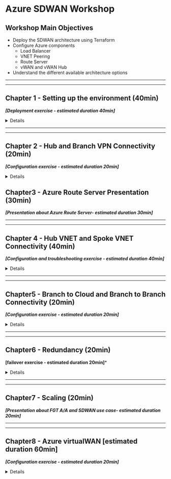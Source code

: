 # Azure SDWAN Workshop

## Workshop Main Objectives

* Deploy the SDWAN architecture using Terraform
* Configure Azure components
  * Load Balancer
  * VNET Peering
  * Route Server
  * vWAN and vWAN Hub
* Understand the different available architecture options

***
***

## Chapter 1 - Setting up the environment (40min)

***[Deployment exercise - estimated duration 40min]***

<details>

### Task 1 - Setup your AzureCloud Shell

* Login to Azure Cloud Portal [https://portal.azure.com/](https://portal.azure.com/) with the provided login/password

    ![cloudshell1](images/cloudshell-01.jpg)
    ![cloudshell2](images/cloudshell-02.jpg)

* Click on Cloud Shell icon on the Top Right side of the portal

    ![cloudshell4](images/cloudshell-04.jpg)

* Select **Bash**

    ![cloudshell5](images/cloudshell-05.jpg)

* Click on **Show advanced settings**

    ![cloudshell6](images/cloudshell-06.jpg)
* Select
  * Use existing Resource Group  - it ***should*** auto populate with USERXX-workshop-sdwan (USERXX is your Username)
  * Use existing Storage account - it ***should*** auto populate with USERXX##########workshopsdwa (########## is a random string)
  * Use existing File Share  - type **cloudshell**
* Click "Attach Storage"

    ![cloudshell7](images/cloudshell-07.jpg)

* You should now have access to Azure Cloud Shell console

    ![cloudshell8](images/cloudshell-08.jpg)

### Task 2 - Run the Terraform Code

Perform the following step in your Cloudshell console to create your environment.

1. Clone the Github repo
1. Change directory to the se-conf-sdwan-workshop/se-summit folder
1. Initialize Terraform
1. Create Terraform Plan
1. Apply Terraform Plan

> **Copy and paste these commands into your Cloudshell console.**
> The terraform variable `username` will be populated with the value of the environment variable `USER`

```sh
git clone https://github.com/FortinetSecDevOps/se-conf-sdwan-workshop.git
cd ./se-conf-sdwan-workshop/se-summit/
terraform init
terraform plan -var="username=${USER}"
terraform apply -var="username=${USER}"
```

  ![gitclone](images/git-clone.jpg)

* At the end of this step you should have the following architecture

    ![global-step1](images/sdwan_architecture_01.jpg)

### Task 3 - Terraform Verifications

  1. Using the Terraform output, verify that you have Web and SSH access to the FortiGates.

      ![output](images/output.jpg)

      * Terraform output can be redisplayed at any point as long as you are in the `./se-conf-sdwan-workshop/se-summit/` directory, by using the command `terraform output`

        ```sh
        cd
        cd se-conf-sdwan-workshop/se-summit/
        terraform output
        ````

  1. Connect to the Branch sites FortiGates and check the VPN status.
  1. Connect to the Hub FortiGates and check the WAN IP

### Chapter 1 - QUIZ

1. FortiGates in the Hub do not have public IPs, how are they accessible via the Web UI?

1. Why are the VPN connections down?

  <details>

  <summary>Quiz 1 Answers</summary>

1. **FortiGates in the Hub do not have public IPs, how are they accessible via the Web UI?**

    * The Public IPs on the external load balancers for the Hub, Branch1 and Branch2 FortiGates have inbound NAT rules setup.

1. **Why are the VPN connections down?**

    * The external load balancer for the Hub FortiGates needs load balancing rules for UDP 500 and UDP 4500.

  </details>
  
</details>

***
***

## Chapter 2 - Hub and Branch VPN Connectivity (20min)

***[Configuration exercise - estimated duration 20min]***

<details>

### Task 1 - Add the FortiGates to the Hub Load Balancer Backend Pool

1. **Select** the Hub External Load Balancer **sdwan-USERXX-workshop-hub1-elb1**
1. **Click** on Backend pools
1. **Add** FortiGate1 and FortiGate2 **port1 interfaces** and then click on Save

* 10.10.0.4
* 10.10.0.5

  ![hub-lb-backend](images/externallbbackend.jpg)

### Task 2 - Create load balancing rules for IPSEC VPN Traffic

1. **Select** the Hub External Load Balancer **sdwan-USERXX-workshop-hub1-elb1**
1. **Click** on Load balancing rules
1. **Create** Load balancing rules for UDP 500 and UDP 4500 - ***one rule for each***

    ![hub-lb-rule1](images/externallbrule1.jpg)
    ![hub-lb-rule2](images/externallbrule2.jpg)

### Task 3 - Hub and Branch VPN Connectivity Verifications

Verify that the FortiGates are responding to Azure Load Balancer Health Checks

1. **Select** the Hub External Load Balancer **sdwan-USERXX-workshop-hub1-elb1**
1. **Click** on Insights - Click the "Refresh" button a few times, eventually (~30 seconds) the FortiGate reachability will be indicated.

    ![hub-lb-insights](images/externallbinsights.jpg)

1. **Verify** that the VPN connections from the Branch to the Hub are UP

    ![vpn](images/vpnup.jpg)

1. **Verify** that the BGP peering with the Hub is UP and that the Branch FortiGate learned the Hub and other Branches' CIDRs. Run the Command `get router info routing-table all` on all the Branch FortiGates.

* At the end of this step you should have the following architecture.

    ![global-step2](images/sdwan_architecture_02.jpg)

### Chapter 2 - QUIZ

1. Why is one FortiGate depicted as unhealthy by the Azure Hub External Load Balancer?

1. Why is NAT used to access the FortiGates, but for IPSEC VPN traffic Load balancing rules are used?

1. Do FortiGates in the Branches learn Spoke11 and Spoke12 CIDRs?

  <details>

  <summary>Quiz 2 Answers</summary>

1. **Why is one FortiGate depicted as unhealthy by the Azure Hub External Load Balancer?**

    * The passive FortiGate does not respond to the load balancer health probes. Only after a failover event will the newly active FortiGate start responding to health probes.

1. **Why is NAT used to access the FortiGates, but for IPSEC VPN traffic Load balancing rules are used?**

    * NAT allows each individual FortiGate to be accessed via the Public IP of the load balancer. A load balancer rule would only allow access to the Active FortiGate.

1. **Do FortiGates in the Branches learn Spoke11 and Spoke12 CIDRs?**

    * Spoke11 and Spoke12 CIDRs are not yet known to the Hub FortiGate so the Branches will not learn them yet.

  </details>

</details>

## Chapter3 - Azure Route Server Presentation (30min)

***[Presentation about Azure Route Server- estimated duration 30min]***

***
***

## Chapter 4 - Hub VNET and Spoke VNET Connectivity (40min)

***[Configuration and troubleshooting exercise - estimated duration 40min]***

<details>

### Task 1 - Create the VNET peering

Create a VNET peering between the Spoke11 VNET and the Hub VNET

1. **Select** the Spoke VNET, **USERXX-workshop-sdwan-spoke11** - (replace USERXX with your username)
1. **Click** on Peerings
1. **Add** peering to Hub VNET, **USERXX-workshop-sdwan-hub1**

1. **Repeat** the above between Spoke12 VNET, **USERXX-workshop-sdwan-spoke12** and the Hub VNET

>You will see errors until all the correct selections are made.

  ![vnetpeering1](images/spoke11-to-Hub-peering.jpg)

1. **Verify** that the Branch FortiGates have learned the Spoke11 VNET and Spoke12 VNET CIDRs. Run the Command get router info routing-table all on all the Branch FortiGates.

### Task 2 - Check Azure Route Server Configuration and Learned Routes

1. **Select** the Azure Route Server **USERXX-workshop-sdwan-RouteServer** contained within your Resource Group.

    ![routeserver](images/routeserver.jpg)

1. **Click** on Peers on the left side of the menu, verify the connection to the Hub FortiGates
1. **List** the routes learned by Azure Route Server, run the commands below from your Azure Cloud Shell

* The variable `${USER}` in the commands reads your username from the environment

```bash
az network routeserver peering list-learned-routes -g ${USER}-workshop-sdwan --routeserver ${USER}-workshop-sdwan-RouteServer --name sdwan-fgt1
az network routeserver peering list-learned-routes -g ${USER}-workshop-sdwan --routeserver ${USER}-workshop-sdwan-RouteServer --name sdwan-fgt2
```

> The passive FortiGate will produce empty output

```json
{
  "RouteServiceRole_IN_0": [],
  "RouteServiceRole_IN_1": [],
  "value": null
}
```

### Task 3 - Create a Dynamic SDN object [troubleshooting required]

* Can the Hub FortiGate Azure SDN Connector read the Azure environment?
  * **Troubleshoot and Make the required changes to allow the FortiGate to retrieve the SDN filters.**

    * Hub FortiGate debug the Azure SDN Connector

      ```bash
      diagnose debug application azd -1
      diagnose debug enable
      ```

  * Hints:

    ***

    * FGT Branch3 is able to retrieve the filters, why that is not the case for the FortiGates behind Load Balancers?
    * FGT Branch3 is standalone, all other FortiGates are in A-P HA, how does that affect traffic to retrieve SDN information?
    * Hub External Load Balancer needs a management nic backend pool and a TCP rule, any port suffices. This rule is about letting TCP traffic out. The External Load Balancer will let the response traffic back in because the traffic originated internally.

    ![sdn fail](images/sdn-fail.jpg)

1. **Create** a backend pool on the Hub load balancer using the Hub FortiGate Management Interfaces

    * 10.10.4.4
    * 10.10.4.5

    ![mgmt be pool](images/mgmt-backend-pool.jpg)

    ![mgmt be pool list](images/mgmt-backend-pool-list.jpg)

1. Create a TCP Load Balancer Rule, any port will do, e.g. 13000. This rule will allow TCP response traffic back through the load balancer, when to a TCP request originated from a device in a backend pool associated to the load balancer.

    ![tcp rule](images/tcp-rule.jpg)

1. **Create** a dynamic address object on the Hub FortiGate, named `Spoke_VNETs` that resolves to the Spoke VNETs VMs

    ![Dynamic Address Object](images/dynamic-address-object.jpg)

1. **Use** the object in an existing Policy named `Branch to Cloud` to restrict traffic coming from the Branches to only VMs in the Spoke VNETs.

    ![Branch to Cloud Policy](images/policy3.jpg)

### Task 4 - Traffic generation

* Generate Traffic from Branch1 Primary FortiGate:  
  1. Connect to the Branch1 Primary FortiGate
  2. Configure ping-options to initiate traffic from FortiGate's private nic (port2).
      * `execute ping-options source 172.16.2.5` - source IP depends on which Branch1 FortiGate is primary br1fgt1 or br1fgt2
      * `execute ping-options repeat-count 100`
  3. Initiate a ping to Spoke11 and Spoke12 Linux VMs (10.11.1.4 and 10.12.1.4)
      * `execute ping 10.11.1.4`
      * `execute ping 10.12.1.4`

    ![traffic2](images/traffic2.jpg)

    ![traffic1](images/traffic1.jpg)

* Generate Traffic from Branch1 Linux VM:  
    1. Enable serial console access on Branch1 Linux VM
        * Click on the VM **sdwan-USERXX-workshop-br1lnx1**
        * Go to Boot diagnostics -> Settings ->  Select **Enable with managed storage account (recommended)**
        * Click Save

            ![console1](images/ssh-br-lnx-console1.jpg)
            ![console2](images/managed-storage.jpg)

    2. Go to the VM Serial Console
        ![console3](images/ssh-br-lnx-console3.jpg)

    3. Initiate a ping to Spoke11 and Spoke12 Linux VMs

        ```bash
        ping 10.11.1.4
        ping 10.12.1.4 
        ```

        ![traffic3](images/traffic3.jpg)

    4. Does it work?

* At the end of this step  you should have the following architecture

    ![global-step3](images/sdwan_architecture_03.jpg)

### Chapter 4 - QUIZ

1. What was missing to allow the FortiGates to retrieve SDN connector filters?

1. Why is the FortiGate only able to retrieve the SDN connector filters in its own Resource Group?

1. Why is the Branch FortiGate able to reach the remote Spoke VNETs VMs (10.11.1.4 and 10.12.1.4) but the Linux VM behind the Branch1 FortiGate cannot?

1. FortiGates at Branch1 and Branch2 site are both behind Azure Load Balancers (behind NAT). Will Branch1 to Branch2 traffic successfully establish an ADVPN shortcut?

  <details>

  <summary>Quiz 4 Answers</summary>

1. **What was missing to allow the FortiGates to retrieve SDN connector filters?**

    * The FortiGate's management interfaces need access to the Azure APIs via a public IP address. This required adding a backend pool for the FortiGate management interfaces and a TCP load balancing rule to let the API response to an internal request back through the external load balancer.

1. **Why is the FortiGate only able to retrieve the SDN connector filters in its own Resource Group?**

    * The FortiGate VM Azure Identity was given the "Reader" role with the scope of the Resource Group.

1. **Why is the Branch FortiGate able to reach the remote Spoke VNETs VMs (10.11.1.4 and 10.12.1.4) but the Linux VM behind the Branch1 FortiGate cannot?**

    * The Linux VM does not know how to get to the FortiGate because no default route was defined for the route table which controls the subnet the Linux VM is in.

1. **FortiGates at Branch1 and Branch2 site are both behind Azure Load Balancers (behind NAT). Will Branch1 to Branch2 traffic successfully establish an ADVPN shortcut?**

    * Yes

  </details>

</details>

***
***

## Chapter5 - Branch to Cloud and Branch to Branch Connectivity (20min)

***[Configuration exercise - estimated duration 20min]***

<details>

### Branch to Cloud

#### Task 1 - Create a User Defined Route (UDR) in the Branch1 route table

1. **Click** on the Branch1 private route table **sdwan-USERXX-workshop-branch1_rt**
1. **Click** Routes
1. **Add** a default route for `0.0.0.0/0` that points to the Branch1 **Internal Load balancer listener IP**
1. **Repeat** the previous step for the **Branch2** and **Branch3** Route Tables
  
    * Be sure to use the correct IP as the next hop, that is the correct Internal Load balancer listener IP or FortiGate internal interface.

    Hint: The next hop is a load balancer or a stand-alone FortiGate.

    ![add udr](images/add-defaultroutebranch1.jpg)

    ![udr](images/defaultroutebranch1.jpg)

#### Task 2 - Generate traffic to the Hub

1. **Connect** to the Branch1 Linux Host via the serial console
1. **Generate** traffic to Hub

    ```bash
     ping 10.11.1.4
     ping 10.12.1.4 
    ```

1. Does it work now?

#### Task 3 - Check effective routes

1. **Click** on Spoke11 Linux VM sdwan-USERXX-workshop-spoke11-subnet1-lnx
1. **Click** on Networking in the Navigation Menu

    ![effectiveroutes1](images/effectiveroutes-lnx-1.jpg)

1. **Click** on the VM nic

    ![effectiveroutes2](images/effectiveroutes-lnx-2.jpg)

1. **Click** on **Effective routes**

    ![effectiveroutes3](images/effectiveroutes-lnx-3.jpg)

1. **Check** that Azure Route Server has injected the Branch sites CIDRs learnt from the FGT

1. **Click** on the Hub FGT VM sdwan-USERXX-workshop-hub1-fgt1
1. **Click** on Networking in the Navigation Menu

    ![effectiveroutes4](images/effectiveroutes-lnx-4.jpg)

1. **Click** on the VM port2 nic
    ![effectiveroutes5](images/effectiveroutes-lnx-5.jpg)

1. **Click** on **Effective routes**
    ![effectiveroutes6](images/effectiveroutes-lnx-6.jpg)

* Has Azure Route Server injected the Branch sites CIDRs learnt from the FGT?  Why ?

### Branch to Branch

#### Task 4 - Generate traffic between Branches

1. **Connect** to the Branch1 Linux Host via the serial console - **sdwan-USERXX-workshop-br1lnx1**
1. **Generate** traffic to Branch2 Linux Host

   ```bash
     ping 172.17.5.4
    ```

1. **Check** if an ADVPN shortcut has been created. Run the command `get router info routing-table bgp`

    ![advpn check](images/advpn-check.jpg)

### Chapter 5 - QUIZ

1. Why has the Azure Route Server (ARS) injected Branch site CIDRs to the Spoke VNET protected subnet but not the FortiGate private subnet?

1. The Branch external load balancer has two front end public IP. How do we ensure that traffic egressing Branch1 on port1 (isp1) always has the same public IP applied? Same for traffic egressing Branch1 on port3 (isp2)

  <details>

  <summary>Quiz 5 Answers</summary>

1. **Why has the Azure Route Server (ARS) injected Branch site CIDRs to the Spoke VNET protected subnet but not the FortiGate private subnet?**

    * Route propagation into the FortiGate private subnet is set to no.

1. **The Branch external load balancer has two front end public IP. How do we ensure that traffic egressing Branch1 on port1 (isp1) always has the same public IP applied? Same for traffic egressing Branch1 on port3 (isp2)?**

    * By using outbound rules associated to backend pools connected to those ports on each FortiGate.

  </details>

</details>

***
***

## Chapter6 - Redundancy (20min)

**[failover exercise - estimated duration 20min]***

<details>

### Task 1 - Generate ICMP traffic

* Connect to the Branch1 Linux Host via the serial console - **sdwan-USERXX-workshop-br1lnx1**
* Ping a resource in a remote branch site - **sdwan-USERXX-workshop-spoke11-subnet1-lnx**
  * `ping 10.11.1.4`
  * Let the ping run

### Task 2 - Initiate a failover

* Connect to the Branch1 Primary FortiGate . Initiate a failover by rebooting the primary FortiGate or by forcing a failover via the CLI

  ```bash
  execute ha failover set 1
  ```

* Monitor the number of **lost Pings** and the **failover time**
* How long did it take?
* Have the VPNs to the Hub been renegotiated upon failover or maintained?

### Task 3 - Generate TCP traffic

* Ensure that both Branch1 FortiGates in the cluster are up and running
* Connect to the Branch1 Linux Host via the serial console - **sdwan-USERXX-workshop-br1lnx1**
* Generate an SSH session to the Spoke Linux VM - **sdwan-USERXX-workshop-spoke11-subnet1-lnx**

   ```bash
   ssh USERXX@10.11.1.4
   ```

* From Spoke Linux VM SSH session generate a continuous stream of connections to track the failover event

   ```bash
   while true; date; do curl -I -sw '%{http_code}'  https://www.lemonde.fr/ ; echo -e "\n================="; sleep 1 ; done
   ```

* Connect to the Branch1 Primary FortiGate . Initiate a failover by rebooting the primary FortiGate or by forcing a failover via the CLI

* Monitor the SSH connection
* Did you lose the TCP connection?

### Chapter 6 - QUIZ

1. How long was your failover time?

1. Why did we lose the SSH (TCP) session with a "short" failover time?

  <details>

  <summary>Quiz 6 Answers</summary>

1. **How long was your failover time?**

    * It should have been between 15 - 25 seconds.

1. **Why did we lose the SSH (TCP) session with a "short" failover time?**

    * TCP sessions are not maintained by the Azure load balancer.

  </details>

</details>

***
***

## Chapter7 - Scaling (20min)

***[Presentation about FGT A/A and SDWAN use case- estimated duration 20min]***

***
***

## Chapter8 - Azure virtualWAN [estimated duration 60min]

***[Configuration exercise - estimated duration 20min]***

<details>

### Task 1 - Deployment

* Create your vWAN and the vWAN Hub using the CLI commands below. Use the Hub FortiGate location for the VWAN location.
  * You can find the location of your Hub FortiGates with this Azure CLI Command

  `az vm show -g ${USER}-workshop-sdwan -n sdwan-${USER}-workshop-hub1-fgt1 -o table`

* The variable `${USER}` in the commands reads your username from the environment

    ```bash
    az network vwan create --name sdwan-${USER}-workshop-vwan --resource-group  ${USER}-workshop-sdwan --location your-hub-location --type Standard
    ```

    > If you are prompted to install the extension `virtual-wan` answer `Y`

    ```bash
    az network vhub create --address-prefix 10.14.0.0/16 --name ${USER}-vwanhub --resource-group ${USER}-workshop-sdwan --vwan sdwan-${USER}-workshop-vwan --location your-hub-location --sku Standard
    ```

    > The second command can take several minutes to run, do not Ctrl-C to break out or stop the command. If your Cloudshell session disconnects, reconnects and run `ps -ef` to determine if `az network vhub create...` command is still running. Once the command is no longer seen in the `ps` output the VWAN should be created. Use the command `az network vhub list` to view your VWAN hub.

    ![vwan1](images/vwan1.jpg)

* Navigate to your Resource Group and verify that you see your vWAN

    ![vwan2](images/vwan2.jpg)

* Click on your vWAN and verify that you see the virtual Hub you just deployed

    ![vwan3](images/vwan3.jpg)

* Click on the vWAN Hub and verify that the deployment and routing status complete

    ![vwan4](images/vwan4.jpg)

### Task 2 - Routing and VNET connection Configuration

* Go to your resource Group and then click on the Hub VNET - **USERXX-workshop-sdwan-hub1**
* Delete the Hub to Spoke VNET peerings, delete both Spoke11 and Spoke12 peerings

    ![peeringdelete.jpg](images/peeringdelete.jpg)

* Create Virtual WAN Route Tables
  * Click on your virtual Hub and then click on Route Tables

    ![vwan3](images/vwan3.jpg)
    ![vwan-rtb1](images/vwan-rtb1.jpg)

  * Create a Route Table Called Spoke-VNETS. Keep all other settings unchanged

    ![vwan-rtb2](images/vwan-rtb2.jpg)

  * Repeat the same for FGT vWAN Route Table: FGT-VNET

    ![vwan-rtb3](images/vwan-rtb3.jpg)

* Create Virtual WAN  VNET Connections

  * Go to the vWAN, Click on Virtual Network Connection

    ![vwanconnection1](images/vnetconnection1.jpg)

    * Create a VNET connection for Spoke11, attach it to the Spoke-VNETS Route Table and propagate it to FGT-VNET Route Table - select **your resource group and VNET** - USERXX

      ![vwanconnection2](images/vnetconnection2.jpg)

    * Repeat the same for Spoke12

    * Repeat the same for FGT VNET connection, attach it to the FGT-VNET Route Table but do not propagate to other Route Tables.

      ![vwanconnection3](images/vnetconnection3.jpg)

      * Is the connection for FGT VNET created?
      * Why not?

    * Locate your own Azure Route Server and delete it

      ![deletears](images/deletears.jpg)

    * Try now to connect the FGT VNET to the vWAN Hub, attach it to the FGT-VNET Route Table.
      * Is the connection for FGT VNET created, this try?
      * Why did it work?

        ![vwanconnection3](images/vnetconnection3.jpg)
        ![vwanconnection4](images/vnetconnection4.jpg)

* Configure Spoke-VNETS Route Table

  * Go your vWAN Hub, click on Routing and then click on Spoke-VNETS Route Table

      ![vwanhubrouting1](images/vwanhubrouting1.jpg)
      ![vwanhubrouting2](images/vwanhubrouting2.jpg)

    * Add a default route that points to the FortiGate VNET connection. The next hop ip is the **Primary FGT port2 ip**
      ![vwanhubrouting3](images/vwanhubrouting3.jpg)

    * Verify that this default route has been propagated to the Spokes VNETs
      * Go to the Spoke11 Linux VM -> Networking -> Click on nic and then click on **Effective Routes**

      ![vwanhubrouting4](images/vwanhubrouting4.jpg)
      ![vwanhubrouting5](images/vwanhubrouting5.jpg)

* At the end of this step you should have the following architecture

    ![global4](images/sdwan_architecture_04.jpg)  

### Task 3 - Traffic generation [troubleshooting required]

* Connect to the Branch1 Linux Host via the serial console
* Generate traffic to Hub

    ```bash
     ping 10.11.1.4
    ```

* Does it work ?

    ![vwan-flow1.jpg](images/vwan-flow1.jpg)  

* Troubleshoot and make all the required changes to make it work

  * Hints:

    ***

    * FGT Branch1 does it learn routes to spokes from the Hub?
    * Configure the Hub FGT to advertise Spoke11 and Spoke12 CIDRs to the Branches
      * On the Hub FGT, add Static Routes to Spoke11 and Spoke12. **What would be the next-hop?**
      * Add Spoke11 and Spoke12 to the list of networks under BGP configuration

        ```bash
        config router bgp
          config network
              edit 1
                  set prefix 10.10.255.1 255.255.255.255
              next
              edit 2
                  set prefix 10.11.0.0 255.255.0.0
              next
              edit 3
                  set prefix 10.12.0.0 255.255.0.0
              next
          end
        end
        ```

      * Verify that Branches are now receiving Spoke11 and Spoke12 CIDRs. Use the command
        `get router info routing-table all`

      * Does it work now or not yet ?
      * Take a packet capture on the Hub, Do you see echo-requests arriving?  
        `diagnose sniffer packet any 'net 10.11.0.0/16' 4 0 a`

      * Traffic is egressing the Hub FGT on port2, but you don't see any reply?... What is missing?  
        * Check FGT Hub port2 **effective routes**?
        * Do you see spoke11 and spoke12 CIDRs? Why is the vWAN not propagating them to the Route Table attached to the FGT private subnet, **sdwan-USERXX-workshop-hub1_fgt-priv_rt**?  
        * Check the Route Table **configuration** settings

        ![bgp2](images/bgp2.jpg)

### Chapter 8 - QUIZ

1. Why were we not able to attach the Hub FortiGate VNET to vWAN until we deleted Azure Route Server?

1. Why was the vWAN not able to inject Spoke11 and Spoke12 VNETs CIDRs to FortiGate Private UDR?

1. The above setting is normally set to "yes", why did we set it to "no" ? Hint: We had Azure Route Server before

1. In the Spoke-VNETS vWAN Route Table, the next-hop is the Primary FortiGate IP. What should we add/do to handle failover?

  <details>

  <summary>Quiz 8 Answers</summary>

1. **Why were we not able to attach the Hub FortiGate VNET to vWAN until we deleted Azure Route Server?**

    * An Azure VNET cannot receive routes from the vWAN and the RouteServer at the same time.

1. **Why was the vWAN not able to inject Spoke11 and Spoke12 VNETs CIDRs to FortiGate Private UDR?**

    * Route propagation for the FortiGate route table sdwan-USERXX-workshop-hub1_fgt-priv_rt was set to no.

1. **The above setting is normally set to "yes", why did we set it to "no"?**

    * Azure RouteServer provided the routes

1. **In the Spoke-VNETS vWAN Route Table, the next-hop is the Primary FortiGate IP. What should we add/do to handle failover?**

    * An internal load balancer could be added and use that IP as the next hop or an automation stich could be run at failover to update the Spoke-VNETS vWAN Route Table to point to the newly active FortiGate private interface.

  </details>

</details>
